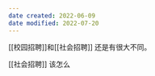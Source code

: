 ```yaml
---
date created: 2022-06-09
date modified: 2022-07-20
---
```


[[校园招聘]]和[[社会招聘]] 还是有很大不同。

[[社会招聘]] 该怎么
